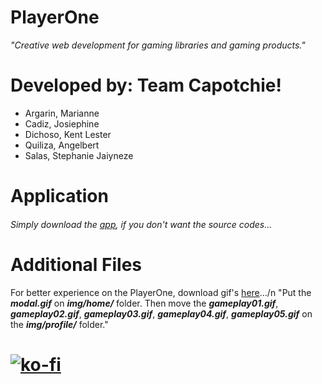 # PlayerOne

*"Creative web development for gaming libraries and gaming products."*

# Developed by: Team Capotchie!

 - Argarin, Marianne
 - Cadiz, Josiephine
 - Dichoso, Kent Lester
 - Quiliza, Angelbert
 - Salas, Stephanie Jaiyneze


# Application
###### Simply download the [app](https://bit.ly/PlayerOne-App), if you don't want the source codes...

# Additional Files
For better experience on the PlayerOne, download gif's [here](https://bit.ly/PlayerOne-Additional_Files).../n
"Put the ***modal.gif*** on ***img/home/*** folder. Then move the ***gameplay01.gif***, ***gameplay02.gif***, ***gameplay03.gif***, ***gameplay04.gif***, ***gameplay05.gif*** on the ***img/profile/*** folder."

# [![ko-fi](https://ko-fi.com/img/githubbutton_sm.svg)](https://ko-fi.com/J3J123MH0)

